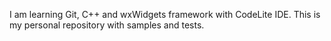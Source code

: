 I am learning Git, C++ and wxWidgets framework with CodeLite IDE.
This is my personal repository with samples and tests.

